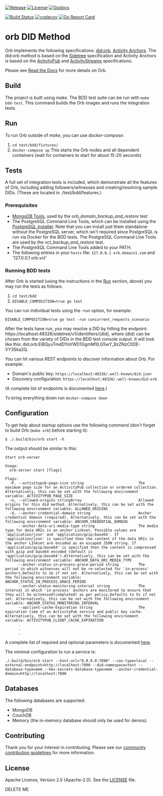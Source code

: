 [![Release](https://img.shields.io/github/release/trustbloc/orb.svg?style=flat-square)](https://github.com/trustbloc/orb/releases/latest)
[![License](https://img.shields.io/badge/License-Apache%202.0-blue.svg)](https://raw.githubusercontent.com/trustbloc/orb/main/LICENSE)
[![Godocs](https://img.shields.io/badge/godoc-reference-blue.svg)](https://godoc.org/github.com/trustbloc/orb)

[![Build Status](https://github.com/trustbloc/orb/actions/workflows/build.yml/badge.svg)](https://github.com/trustbloc/orb/actions/workflows/build.yml)
[![codecov](https://codecov.io/gh/trustbloc/orb/branch/main/graph/badge.svg)](https://codecov.io/gh/trustbloc/orb)
[![Go Report Card](https://goreportcard.com/badge/github.com/trustbloc/orb)](https://goreportcard.com/report/github.com/trustbloc/orb)
# orb DID Method

Orb implements the following specifications: [did:orb](https://trustbloc.github.io/did-method-orb/),
[Activity Anchors](https://trustbloc.github.io/activityanchors/). The did:orb method is based on the
[Sidetree](https://identity.foundation/sidetree/spec/) specification and Activity Anchors is based on the
[ActivityPub](https://www.w3.org/TR/activitypub/) and [ActivityStreams](https://www.w3.org/TR/activitystreams-core/)
specifications.

Please see [Read the Docs](https://trustbloc.readthedocs.io/en/latest/orb/index.html)
for more details on Orb.

## Build

The project is built using _make_. The BDD test suite can be run with `make bdd-test`. This command builds the Orb images and runs the
integration tests.

## Run

To run Orb outside of _make_, you can use _docker-compose_:

1. `cd test/bdd/fixtures/`
2. `docker-compose up`
This starts the Orb nodes and all dependent containers (wait for containers to start for about 15-20 seconds)

## Tests

A full set of integration tests is included, which demonstrate all the features of Orb, including adding followers/witnesses and
creating/resolving sample DIDs. (These are located in ./test/bdd/features.)

### Prerequisites

* [MongoDB Tools](https://www.mongodb.com/docs/database-tools/installation/installation), used by the _orb_domain_backup_and_restore_ test
* The PostgreSQL Command Line Tools, which can be installed using the [PostgreSQL installer](https://www.enterprisedb.com/downloads/postgres-postgresql-downloads). Note that you can install just them standalone without the PostgreSQL server, which isn't required since PostgreSQL is run via Docker for the BDD tests. The PostgreSQL Command Line Tools are used by the _vct_backup_and_restore_ test.
* The PostgreSQL Command Line Tools added to your PATH.
* The following entries in your `hosts` file: `127.0.0.1 orb.domain1.com` and '127.0.0.1 orb.vct'

### Running BDD tests

After Orb is started (using the instructions in the [Run](#run) section, above) you may run the tests as follows:
1. `cd test/bdd`
2. `DISABLE_COMPOSITION=true go test`


You can run individual tests using the -run option, for example:

`DISABLE_COMPOSITION=true go test -run concurrent_requests_scenario`

After the tests have run, you may resolve a DID by hitting the endpoint: https://localhost:48326/sidetree/v1/identifiers/{did}, where {did}
can be chosen from the variety of DIDs in the BDD test console output. It will look like this: did:orb:EiBQyuTmdDYoVWD1GgmM1lLG5wY_9zZNzC0DE-VY3Ska2Q.

You can hit various REST endpoints to discover information about Orb. For example:

- Domain's public key: `https://localhost:48326/.well-known/did.json`
- Discovery configuration: `https://localhost:48326/.well-known/did-orb`

(A complete list of endpoints is documented [here](https://trustbloc.readthedocs.io/en/latest/orb/restendpoints/index.html).)

To bring everything down run `docker-compose down`

## Configuration

To get help about startup options use the following command (don't forget to build Orb (`make orb`) before starting it):

```$ ./.build/bin/orb start -h```

The output should be similar to this:

```
Start orb-server

Usage:
  orb-server start [flags]

Flags:
  -P, --activitypub-page-size string                         The maximum page size for an ActivityPub collection or ordered collection. Alternatively, this can be set with the following environment variable: ACTIVITYPUB_PAGE_SIZE
  -o, --allowed-origins stringArray                          Allowed origins for this did method. Alternatively, this can be set with the following environment variable: ALLOWED_ORIGINS
  -d, --anchor-credential-domain string                      Anchor credential domain (required). Alternatively, this can be set with the following environment variable: ANCHOR_CREDENTIAL_DOMAIN
      --anchor-data-uri-media-type string                    The media type for data URIs in an anchor Linkset. Possible values are 'application/json' and 'application/gzip;base64'. If 'application/json' is specified then the content of the data URIs in the anchor LInkset are encoded as an escaped JSON string. If 'application/gzip;base64' is specified then the content is compressed with gzip and base64 encoded (default is 'application/gzip;base64').Alternatively, this can be set with the following environment variable: ANCHOR_DATA_URI_MEDIA_TYPE
      --anchor-status-in-process-grace-period string         The period in which witnesses will not be re-selected for 'in-process' anchors.Defaults to 1m if not set. Alternatively, this can be set with the following environment variable: ANCHOR_STATUS_IN_PROCESS_GRACE_PERIOD
      --anchor-status-monitoring-interval string             The interval in which 'in-process' anchors are monitored to ensure that they will be witnessed(completed) as per policy.Defaults to 5s if not set. Alternatively, this can be set with the following environment variable: ANCHOR_STATUS_MONITORING_INTERVAL
      --apclient-cache-Expiration string                     The expiration time of an ActivityPub service and public key cache. Alternatively, this can be set with the following environment variable: ACTIVITYPUB_CLIENT_CACHE_EXPIRATION
      .
      .
      .
```

A complete list of required and optional parameters is documented
[here](https://trustbloc.readthedocs.io/en/latest/orb/parameters.html#startup-parameters).

The minimal configuration to run a service is:

```./.build/bin/orb start --host-url="0.0.0.0:7890" --cas-type=local --external-endpoint=http://localhost:7890 --did-namespace=test --database-type=mem --kms-secrets-database-type=mem --anchor-credential-domain=http://localhost:7890```

## Databases

The following databases are supported:
* MongoDB
* CouchDB
* Memory (the in-memory database should only be used for demos)

## Contributing

Thank you for your interest in contributing. Please see our [community contribution guidelines](https://github.com/trustbloc/community/blob/master/CONTRIBUTING.md) for more information.

## License

Apache License, Version 2.0 (Apache-2.0). See the [LICENSE](LICENSE) file.

DELETE ME